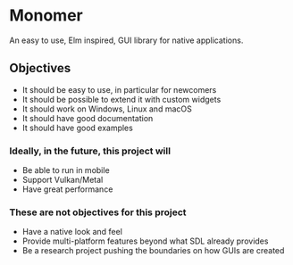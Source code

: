 # Monomer

An easy to use, Elm inspired, GUI library for native applications.

## Objectives

- It should be easy to use, in particular for newcomers
- It should be possible to extend it with custom widgets
- It should work on Windows, Linux and macOS
- It should have good documentation
- It should have good examples

### Ideally, in the future, this project will

- Be able to run in mobile
- Support Vulkan/Metal
- Have great performance

### These are not objectives for this project

- Have a native look and feel
- Provide multi-platform features beyond what SDL already provides
- Be a research project pushing the boundaries on how GUIs are created
